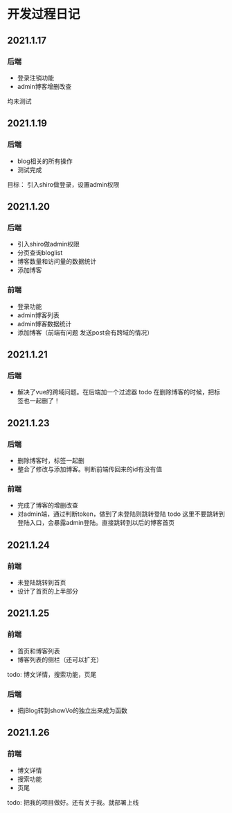 # 开发过程日记

## 2021.1.17

### 后端

- 登录注销功能
- admin博客增删改查

均未测试

## 2021.1.19
### 后端
- blog相关的所有操作
- 测试完成

目标：
引入shiro做登录，设置admin权限

## 2021.1.20
### 后端
- 引入shiro做admin权限
- 分页查询bloglist
- 博客数量和访问量的数据统计
- 添加博客

### 前端
- 登录功能
- admin博客列表
- admin博客数据统计
- 添加博客（前端有问题 发送post会有跨域的情况）

## 2021.1.21
### 后端
- 解决了vue的跨域问题。在后端加一个过滤器
todo 在删除博客的时候，把标签也一起删了！

## 2021.1.23
### 后端
- 删除博客时，标签一起删
- 整合了修改与添加博客。判断前端传回来的id有没有值

### 前端
- 完成了博客的增删改查
- 对admin端，通过判断token，做到了未登陆则跳转登陆
todo 这里不要跳转到登陆入口，会暴露admin登陆。直接跳转到以后的博客首页

## 2021.1.24
### 前端
- 未登陆跳转到首页
- 设计了首页的上半部分

## 2021.1.25
### 前端
- 首页和博客列表
- 博客列表的侧栏（还可以扩充）

todo: 博文详情，搜索功能，页尾 
### 后端
- 把jBlog转到showVo的独立出来成为函数

## 2021.1.26
### 前端
- 博文详情
- 搜索功能
- 页尾

todo: 把我的项目做好。还有关于我。就部署上线